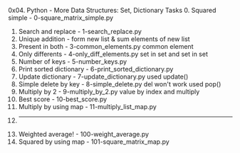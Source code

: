 0x04. Python - More Data Structures: Set, Dictionary
Tasks
0. Squared simple - 0-square_matrix_simple.py
1. Search and replace - 1-search_replace.py
2. Unique addition - form new list & sum elements of new list
3. Present in both - 3-common_elements.py common element 
4. Only differents - 4-only_diff_elements.py set in set and set in set
5. Number of keys - 5-number_keys.py
6. Print sorted dictionary - 6-print_sorted_dictionary.py
7. Update dictionary - 7-update_dictionary.py used update()
8. Simple delete by key - 8-simple_delete.py del won't work used pop()
9. Multiply by 2 - 9-multiply_by_2.py value by index and multiply
10. Best score - 10-best_score.py
11. Multiply by using map - 11-multiply_list_map.py 
12. ____________________________________
13. Weighted average! - 100-weight_average.py
14. Squared by using map - 101-square_matrix_map.py

